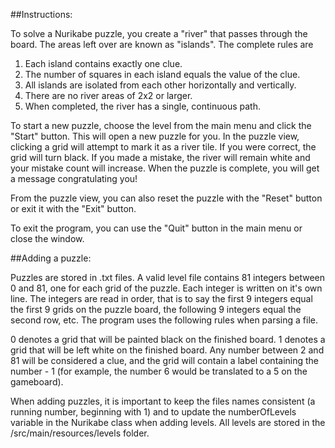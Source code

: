 ##Instructions:

To solve a Nurikabe puzzle, you create a "river" that passes through the board. The areas left over are known as "islands". The complete rules are

1. Each island contains exactly one clue.
2. The number of squares in each island equals the value of the clue.
3. All islands are isolated from each other horizontally and vertically.
4. There are no river areas of 2x2 or larger.
5. When completed, the river has a single, continuous path.

To start a new puzzle, choose the level from the main menu and click the "Start" button. This will open a new puzzle for you. In the puzzle view, clicking a grid will attempt to mark it as a river tile. If you were correct, the grid will turn black. If you made a mistake, the river will remain white and your mistake count will increase. When the puzzle is complete, you will get a message congratulating you!

From the puzzle view, you can also reset the puzzle with the "Reset" button or exit it with the "Exit" button.

To exit the program, you can use the "Quit" button in the main menu or close the window.

##Adding a puzzle:

Puzzles are stored in .txt files. A valid level file contains 81 integers between 0 and 81, one for each grid of the puzzle. Each integer is written on it's own line. The integers are read in order, that is to say the first 9 integers equal the first 9 grids on the puzzle board, the following 9 integers equal the second row, etc. The program uses the following rules when parsing a file.

0 denotes a grid that will be painted black on the finished board.
1 denotes a grid that will be left white on the finished board.
Any number between 2 and 81 will be considered a clue, and the grid will contain a label containing the number - 1 (for example, the number 6 would be translated to a 5 on the gameboard).

When adding puzzles, it is important to keep the files names consistent (a running number, beginning with 1) and to update the numberOfLevels variable in the Nurikabe class when adding levels. All levels are stored in the /src/main/resources/levels folder.


